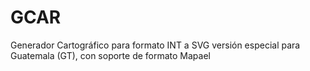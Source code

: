 GCAR
====

Generador Cartográfico para formato INT a SVG versión especial para Guatemala (GT), con soporte de formato Mapael 
